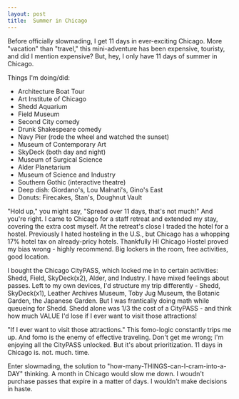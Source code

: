 ```yaml
---
layout: post
title:  Summer in Chicago
---
```


Before officially slowmading, I get 11 days in ever-exciting Chicago. More "vacation" than "travel," this mini-adventure has been expensive, touristy, and did I mention expensive? But, hey, I only have 11 days of summer in Chicago. 

Things I'm doing/did:
* Architecture Boat Tour
* Art Institute of Chicago
* Shedd Aquarium
* Field Museum
* Second City comedy
* Drunk Shakespeare comedy
* Navy Pier (rode the wheel and watched the sunset)
* Museum of Contemporary Art
* SkyDeck (both day and night)
* Museum of Surgical Science
* Alder Planetarium
* Museum of Science and Industry
* Southern Gothic (interactive theatre)
* Deep dish: Giordano's, Lou Malnati's, Gino's East
* Donuts: Firecakes, Stan's, Doughnut Vault

"Hold up," you might say, "Spread over 11 days, that's not much!" And you're right. I came to Chicago for a staff retreat and extended my stay, covering the extra cost myself. At the retreat's close I traded the hotel for a hostel. Previously I hated hosteling in the U.S., but Chicago has a whopping 17% hotel tax on already-pricy hotels. Thankfully HI Chicago Hostel proved my bias wrong - highly recommend. Big lockers in the room, free activities, good location.

I bought the Chicago CityPASS, which locked me in to certain activities: Shedd, Field, SkyDeck(x2), Alder, and Industry. I have mixed feelings about passes. Left to my own devices, I'd structure my trip differently - Shedd, SkyDeck(x1), Leather Archives Museum, Toby Jug Museum, the Botanic Garden, the Japanese Garden. But I was frantically doing math while queueing for Shedd. Shedd alone was 1/3 the cost of a CityPASS - and think how much VALUE I'd lose if I ever want to visit those attractions! 

"If I ever want to visit those attractions." This fomo-logic constantly trips me up. And fomo is the enemy of effective traveling. Don't get me wrong; I'm enjoying all the CityPASS unlocked. But it's about prioritization. 11 days in Chicago is. not. much. time.

Enter slowmading, the solution to "how-many-THINGS-can-I-cram-into-a-DAY" thinking. A month in Chicago would slow me down. I woudn't purchase passes that expire in a matter of days. I wouldn't make decisions in haste. 

